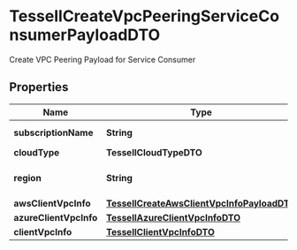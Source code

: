 

# TessellCreateVpcPeeringServiceConsumerPayloadDTO

Create VPC Peering Payload for Service Consumer

## Properties

Name | Type | Description | Notes
------------ | ------------- | ------------- | -------------
**subscriptionName** | **String** | Name of the subscription | 
**cloudType** | **TessellCloudTypeDTO** |  | 
**region** | **String** | Region of the Tessell VPC | 
**awsClientVpcInfo** | [**TessellCreateAwsClientVpcInfoPayloadDTO**](TessellCreateAwsClientVpcInfoPayloadDTO.md) |  |  [optional]
**azureClientVpcInfo** | [**TessellAzureClientVpcInfoDTO**](TessellAzureClientVpcInfoDTO.md) |  |  [optional]
**clientVpcInfo** | [**TessellClientVpcInfoDTO**](TessellClientVpcInfoDTO.md) |  |  [optional]



